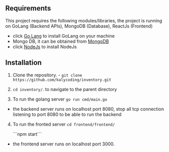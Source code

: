 

## Requirements

This project requires the following modules/libraries, the project is running on GoLang (Backend APIs), MongoDB (Database), ReactJs (Frontend)

* click [Go Lang](https://go.dev/doc/install) to install GoLang on your machine
* Mongo DB, it can be obtained from [MongoDB](https://docs.mongodb.com/guides/server/install/)
* click [NodeJs](https://nodejs.org/en/download/) to install NodeJs


## Installation


1. Clone the repository. - ```git clone https://github.com/kalycoding/inventory.git```
2. ```cd inventory/```. to navigate to the parent directory

3. To run the golang server
   ```go run cmd/main.go```
   
* the backend server runs on localhost port 8080, stop all tcp connection listening to port 8080 to be able to run the backend


4. To run the fronted server
   ```cd frontend/frontend/```
   <p></p>
   ```npm start```

* the frontend server runs on localhost port 3000.



